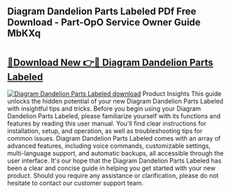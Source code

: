 ## Diagram Dandelion Parts Labeled PDf Free Download - Part-OpO Service Owner Guide MbKXq

# <h2><a href="http://dfkf7zq.blite.top/?on=Diagram+Dandelion+Parts+Labeled">🔗Download New 👉🔴 Diagram Dandelion Parts Labeled</a></h2>

[![Diagram Dandelion Parts Labeled download](https://i.imgur.com/lujVjoI.png)](http://dfkf7zq.blite.top/?on=Diagram+Dandelion+Parts+Labeled)
Product Insights This guide unlocks the hidden potential of your new Diagram Dandelion Parts Labeled with insightful tips and tricks. Before you begin using your Diagram Dandelion Parts Labeled, please familiarize yourself with its functions and features by reading this user manual. You'll find clear instructions for installation, setup, and operation, as well as troubleshooting tips for common issues. Diagram Dandelion Parts Labeled comes with an array of advanced features, including voice commands, customizable settings, multi-language support, and automatic backups, all accessible through the user interface. It's our hope that the Diagram Dandelion Parts Labeled has been a clear and concise guide in helping you get started with your new product. Should you require any assistance or clarification, please do not hesitate to contact our customer support team.
